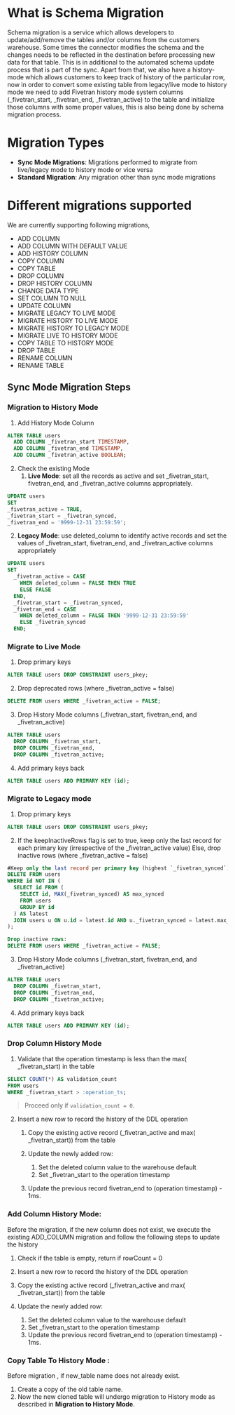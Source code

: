 # What is Schema Migration 

Schema migration is a service which allows developers to update/add/remove the tables and/or columns from the customers warehouse.
Some times the connector modifies the schema and the changes needs to be reflected in the destination before processing new data for that table. This is in additional to the automated schema update process that is part of the sync. 
Apart from that, we also have a history-mode which allows customers to keep track of history of the particular row, now in order to convert some existing table from legacy/live mode to history mode we need to add Fivetran history mode system columns (_fivetran_start, _fivetran_end, _fivetran_active) to the table and initialize those columns with some proper values, this is also being done by schema migration process.

# Migration Types

- **Sync Mode Migrations**: Migrations performed to migrate from live/legacy mode to history mode or vice versa
- **Standard Migration**: Any migration other than sync mode migrations

# Different migrations supported
We are currently supporting following migrations,

- ADD COLUMN
- ADD COLUMN WITH DEFAULT VALUE
- ADD HISTORY COLUMN
- COPY COLUMN
- COPY TABLE
- DROP COLUMN
- DROP HISTORY COLUMN
- CHANGE DATA TYPE
- SET COLUMN TO NULL
- UPDATE COLUMN
- MIGRATE LEGACY TO LIVE MODE
- MIGRATE HISTORY TO LIVE MODE
- MIGRATE HISTORY TO LEGACY MODE
- MIGRATE LIVE TO HISTORY MODE
- COPY TABLE TO HISTORY MODE
- DROP TABLE
- RENAME COLUMN
- RENAME TABLE

## Sync Mode Migration Steps

### Migration to History Mode

1. Add History Mode Column

```sql
ALTER TABLE users
  ADD COLUMN _fivetran_start TIMESTAMP,
  ADD COLUMN _fivetran_end TIMESTAMP,
  ADD COLUMN _fivetran_active BOOLEAN;
```

2. Check the existing Mode 
   1. **Live Mode**: set all the records as active and set  _fivetran_start, fivetran_end, and _fivetran_active columns appropriately.
      
```sql
UPDATE users
SET
_fivetran_active = TRUE,
_fivetran_start = _fivetran_synced,
_fivetran_end = '9999-12-31 23:59:59';
```


   2. **Legacy Mode**:  use deleted_column to identify active records and set the values of _fivetran_start, fivetran_end, and _fivetran_active columns appropriately

```sql
UPDATE users
SET
  _fivetran_active = CASE
    WHEN deleted_column = FALSE THEN TRUE
    ELSE FALSE
  END,
  _fivetran_start = _fivetran_synced,
  _fivetran_end = CASE
    WHEN deleted_column = FALSE THEN '9999-12-31 23:59:59'
    ELSE _fivetran_synced
  END;
```

### Migrate to Live Mode
1. Drop primary keys
```sql
ALTER TABLE users DROP CONSTRAINT users_pkey;
```
2. Drop deprecated rows (where _fivetran_active = false)
```sql
DELETE FROM users WHERE _fivetran_active = FALSE;
```
3. Drop History Mode columns (_fivetran_start, fivetran_end, and _fivetran_active)
```sql
ALTER TABLE users
  DROP COLUMN _fivetran_start,
  DROP COLUMN _fivetran_end,
  DROP COLUMN _fivetran_active;
```
4. Add primary keys back
```sql
ALTER TABLE users ADD PRIMARY KEY (id);
```

### Migrate to Legacy mode
1. Drop primary keys
```sql
ALTER TABLE users DROP CONSTRAINT users_pkey;
```
2. If the keepInactiveRows flag is set to true, keep only the last record for each primary key (irrespective of the _fivetran_active value)
Else, drop inactive rows (where _fivetran_active = false)

```sql
#Keep only the last record per primary key (highest `_fivetran_synced`):
DELETE FROM users
WHERE id NOT IN (
  SELECT id FROM (
    SELECT id, MAX(_fivetran_synced) AS max_synced
    FROM users
    GROUP BY id
  ) AS latest
  JOIN users u ON u.id = latest.id AND u._fivetran_synced = latest.max_synced
);
```

```sql
Drop inactive rows:
DELETE FROM users WHERE _fivetran_active = FALSE;
```

3. Drop History Mode columns (_fivetran_start, fivetran_end, and _fivetran_active)
```sql
ALTER TABLE users
  DROP COLUMN _fivetran_start,
  DROP COLUMN _fivetran_end,
  DROP COLUMN _fivetran_active;
```
4. Add primary keys back
```sql
ALTER TABLE users ADD PRIMARY KEY (id);
```


### Drop Column History Mode
1. Validate that the operation timestamp is less than the max( _fivetran_start) in the table
```sql
SELECT COUNT(*) AS validation_count
FROM users
WHERE _fivetran_start > :operation_ts;
```
> Proceed only if `validation_count = 0`.

2. Insert a new row to record the history of the DDL operation
   1. Copy the existing active record (_fivetran_active and max( _fivetran_start)) from the table
   2. Update the newly added row:

      1. Set the deleted column value to the warehouse default 
      2. Set _fivetran_start to the operation timestamp
   3. Update the previous record fivetran_end to (operation timestamp) - 1ms.

### Add Column History Mode: 
Before the migration, if the new column does not exist, we execute the existing ADD_COLUMN migration and follow the following steps to update the history
1. Check if the table is empty, return if rowCount = 0
2. Insert a new row to record the history of the DDL operation
3. Copy the existing active record (_fivetran_active and max( _fivetran_start)) from the table
4. Update the newly added row:

   1. Set the deleted column value to the warehouse default 
   2. Set _fivetran_start to the operation timestamp 
   3. Update the previous record fivetran_end to (operation timestamp) - 1ms.


### Copy Table To History Mode : 
Before migration , if new_table name does not already exist.

1. Create a copy of the old table name.
2. Now the new cloned table will undergo migration to History mode as described in **Migration to History Mode**. 

